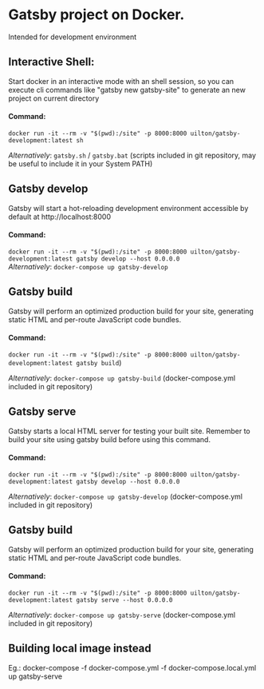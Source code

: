 # Gatsby project on Docker.
Intended for development environment 

## Interactive Shell:  
Start docker in an interactive mode with an shell session, so you can execute cli commands like "gatsby new gatsby-site" to generate an new project on current directory  

#### Command:
`docker run -it --rm -v "$(pwd):/site" -p 8000:8000 uilton/gatsby-development:latest sh`  

_Alternatively_: `gatsby.sh` / `gatsby.bat` (scripts included in git repository, may be useful to include it in your System PATH)
  

## Gatsby develop
Gatsby will start a hot-reloading development environment accessible by default at http://localhost:8000  

#### Command:
`docker run -it --rm -v "$(pwd):/site" -p 8000:8000 uilton/gatsby-development:latest gatsby develop --host 0.0.0.0`  
_Alternatively_: `docker-compose up gatsby-develop`  

## Gatsby build
Gatsby will perform an optimized production build for your site, generating static HTML and per-route JavaScript code bundles.  

#### Command:
`docker run -it --rm -v "$(pwd):/site" -p 8000:8000 uilton/gatsby-development:latest gatsby build`)  
  
_Alternatively_: `docker-compose up gatsby-build` (docker-compose.yml included in git repository)     
  
  
  
## Gatsby serve
Gatsby starts a local HTML server for testing your built site. Remember to build your site using gatsby build before using this command.  

#### Command:
`docker run -it --rm -v "$(pwd):/site" -p 8000:8000 uilton/gatsby-development:latest gatsby develop --host 0.0.0.0`  
  
_Alternatively_: `docker-compose up gatsby-develop` (docker-compose.yml included in git repository)  

## Gatsby build
Gatsby will perform an optimized production build for your site, generating static HTML and per-route JavaScript code bundles.  

#### Command:
`docker run -it --rm -v "$(pwd):/site" -p 8000:8000 uilton/gatsby-development:latest gatsby serve --host 0.0.0.0`
  
_Alternatively_: `docker-compose up gatsby-serve`  (docker-compose.yml included in git repository)        
  

## Building local image instead
Eg.: docker-compose -f docker-compose.yml -f docker-compose.local.yml up gatsby-serve
